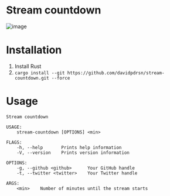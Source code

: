 # Stream countdown

![image](https://davidpdrsn.s3.amazonaws.com/Screenshot%202019-01-20%20at%2000.34.21.png)

# Installation

1. Install Rust
2. `cargo install --git https://github.com/davidpdrsn/stream-countdown.git --force`

# Usage

```
Stream countdown

USAGE:
    stream-countdown [OPTIONS] <min>

FLAGS:
    -h, --help       Prints help information
    -V, --version    Prints version information

OPTIONS:
    -g, --github <github>      Your GitHub handle
    -t, --twitter <twitter>    Your Twitter handle

ARGS:
    <min>    Number of minutes until the stream starts

```
